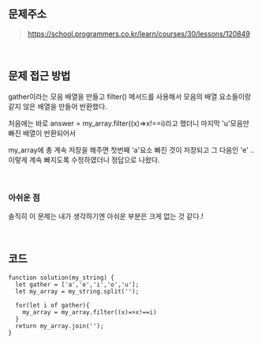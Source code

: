 ## 문제주소
>https://school.programmers.co.kr/learn/courses/30/lessons/120849

</br>

## 문제 접근 방법
gather이라는 모음 배열을 만들고 filter() 메서드를 사용해서 모음의 배열 요소들이랑 같지 않은 배열을 만들어 반환했다.

처음에는 바로 answer = my_array.filter((x)=>x!==i)라고 했더니 마지막 'u'모음만 빠진 배열이 반환되어서

my_array에 총 계속 저장을 해주면 첫번째 'a'요소 빠진 것이 저장되고 그 다음인 'e' .. 이렇게 계속 빠지도록 수정하였더니 정답으로 나왔다.

</br>

### 아쉬운 점
솔직히 이 문제는 내가 생각하기엔 아쉬운 부분은 크게 없는 것 같다.!   

</br>

## 코드
```
function solution(my_string) {
  let gather = ['a','e','i','o','u'];
  let my_array = my_string.split('');

  for(let i of gather){
    my_array = my_array.filter((x)=>x!==i)
  }
  return my_array.join('');
}
```
